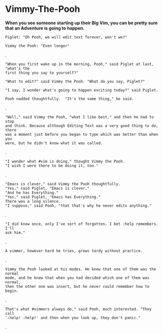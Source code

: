 Vimmy-The-Pooh
==============

__When you see someone starting up their Big Vim, you can be pretty sure that an
Adventure is going to happen.__

    Piglet: "Oh Pooh, we will edit text forever, won't we?"

    Vimmy the Pooh: "Even longer"

.

    "When you first wake up in the morning, Pooh," said Piglet at last, "what's the
    first thing you say to yourself?"

    "What to edit?" said Vimmy the Pooh. "What do you say, Piglet?"

    "I say, I wonder what's going to happen exciting today?" said Piglet.

    Pooh nodded thoughtfully.  "It's the same thing," he said.

.

    "Well," said Vimmy the Pooh, "what I like best," and then he had to stop
    and think. Because although Editing Text was a very good thing to do, there
    was a moment just before you began to type which was better than when you
    were, but he didn't know what it was called.

.

    "I wonder what #vim is doing," thought Vimmy the Pooh.
    "I wish I were there to be doing it, too."

.

    "Emacs is clever," said Vimmy the Pooh thoughtfully.
    "Yes," said Piglet, "Emacs is clever."
    "And he has Everything."
    "Yes," said Piglet, "Emacs has Everything."
    There was a long silence.
    "I suppose," said Pooh, "that that's why he never edits anything."

.

    "I did know once, only I've sort of forgotten. I bet :help remembers. I'll
    ask him."

.

    A vimmer, however hard he tries, grows tardy without practice.

.

    Vimmy the Pooh looked at his modes. He knew that one of them was the normal
    mode, and he knew that when you had decided which one of them was normal,
    then the other one was insert, but he never could remember how to begin.

.

    That's what #vimmers always do," said Pooh, much interested. "They call
    ':help! :help!' and then when you look up, they don't panic."

.

